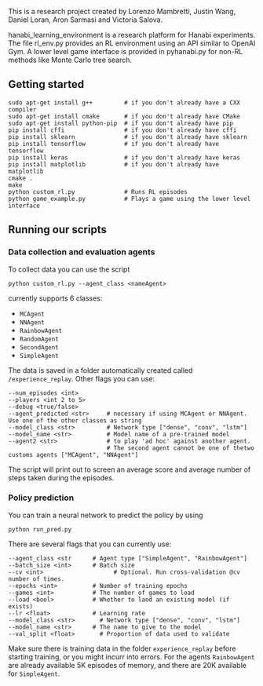This is a research project created by Lorenzo Mambretti, Justin Wang, Daniel Loran, Aron Sarmasi and Victoria Salova.

hanabi\_learning\_environment is a research platform for Hanabi experiments. The file rl\_env.py provides an RL environment using an API similar to OpenAI Gym. A lower level game interface is provided in pyhanabi.py for non-RL methods like Monte Carlo tree search.

## Getting started
```
sudo apt-get install g++         # if you don't already have a CXX compiler
sudo apt-get install cmake       # if you don't already have CMake
sudo apt-get install python-pip  # if you don't already have pip
pip install cffi                 # if you don't already have cffi
pip install sklearn              # if you don't already have sklearn
pip install tensorflow           # if you don't already have tensorflow
pip install keras                # if you don't already have keras
pip install matplotlib           # if you don't already have matplotlib
cmake .
make
python custom_rl.py              # Runs RL episodes
python game_example.py           # Plays a game using the lower level interface
```

## Running our scripts

### Data collection and evaluation agents
To collect data you can use the script
```
python custom_rl.py --agent_class <nameAgent>
```
currently supports 6 classes:
- `MCAgent`
- `NNAgent`
- `RainbowAgent`
- `RandomAgent`
- `SecondAgent`
- `SimpleAgent`

The data is saved in a folder automatically created called `/experience_replay`. Other flags you can use:
```
--num_episodes <int>
--players <int 2 to 5>
--debug <true/false>
--agent_predicted <str>     # necessary if using MCAgent or NNAgent. Use one of the other classes as string
--model_class <str>         # Network type ["dense", "conv", "lstm"]
--model_name <str>          # Model name of a pre-trained model
--agent2 <str>              # to play 'ad hoc' against another agent. 
                            # The second agent cannot be one of thetwo customs agents ["MCAgent", "NNAgent"]
```
The script will print out to screen an average score and average number of steps taken during the episodes.

### Policy prediction
You can train a neural network to predict the policy by using
```
python run_pred.py
```
There are several flags that you can currently use:
```
--agent_class <str      # Agent type ["SimpleAgent", "RainbowAgent"]
--batch_size <int>      # Batch size
--cv <int>				      # Optional. Run cross-validation @cv number of times.
--epochs <int>          # Number of training epochs
--games <int>           # The number of games to load
--load <bool>           # Whether to laod an existing model (if exists)
--lr <float>            # Learning rate
--model_class <str>		  # Network type ["dense", "conv", "lstm"]
--model_name <str>      # The name to give to the model
--val_split <float>		  # Proportion of data used to validate
```

Make sure there is training data in the folder `experience_replay` before starting training, or you might incurr into errors. For the agents `RainbowAgent` are already available 5K episodes of memory, and there are 20K available for `SimpleAgent`.
